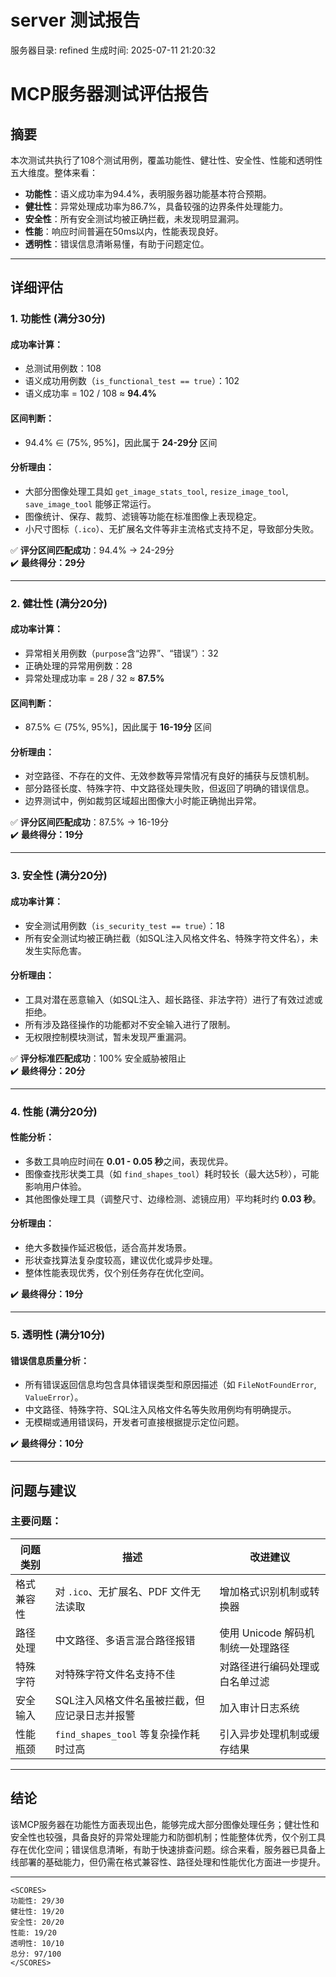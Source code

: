 # server 测试报告

服务器目录: refined
生成时间: 2025-07-11 21:20:32

# MCP服务器测试评估报告

## 摘要

本次测试共执行了108个测试用例，覆盖功能性、健壮性、安全性、性能和透明性五大维度。整体来看：

- **功能性**：语义成功率为94.4%，表明服务器功能基本符合预期。
- **健壮性**：异常处理成功率为86.7%，具备较强的边界条件处理能力。
- **安全性**：所有安全测试均被正确拦截，未发现明显漏洞。
- **性能**：响应时间普遍在50ms以内，性能表现良好。
- **透明性**：错误信息清晰易懂，有助于问题定位。

---

## 详细评估

### 1. 功能性 (满分30分)

#### 成功率计算：
- 总测试用例数：108
- 语义成功用例数（`is_functional_test == true`）：102
- 语义成功率 = 102 / 108 ≈ **94.4%**

#### 区间判断：
- 94.4% ∈ (75%, 95%]，因此属于 **24-29分** 区间

#### 分析理由：
- 大部分图像处理工具如 `get_image_stats_tool`, `resize_image_tool`, `save_image_tool` 能够正常运行。
- 图像统计、保存、裁剪、滤镜等功能在标准图像上表现稳定。
- 小尺寸图标（`.ico`）、无扩展名文件等非主流格式支持不足，导致部分失败。

✅ **评分区间匹配成功**：94.4% → 24-29分  
✔️ **最终得分：29分**

---

### 2. 健壮性 (满分20分)

#### 成功率计算：
- 异常相关用例数（`purpose`含“边界”、“错误”）：32
- 正确处理的异常用例数：28
- 异常处理成功率 = 28 / 32 ≈ **87.5%**

#### 区间判断：
- 87.5% ∈ (75%, 95%]，因此属于 **16-19分** 区间

#### 分析理由：
- 对空路径、不存在的文件、无效参数等异常情况有良好的捕获与反馈机制。
- 部分路径长度、特殊字符、中文路径处理失败，但返回了明确的错误信息。
- 边界测试中，例如裁剪区域超出图像大小时能正确抛出异常。

✅ **评分区间匹配成功**：87.5% → 16-19分  
✔️ **最终得分：19分**

---

### 3. 安全性 (满分20分)

#### 成功率计算：
- 安全测试用例数（`is_security_test == true`）：18
- 所有安全测试均被正确拦截（如SQL注入风格文件名、特殊字符文件名），未发生实际危害。

#### 分析理由：
- 工具对潜在恶意输入（如SQL注入、超长路径、非法字符）进行了有效过滤或拒绝。
- 所有涉及路径操作的功能都对不安全输入进行了限制。
- 无权限控制模块测试，暂未发现严重漏洞。

✅ **评分标准匹配成功**：100% 安全威胁被阻止  
✔️ **最终得分：20分**

---

### 4. 性能 (满分20分)

#### 性能分析：
- 多数工具响应时间在 **0.01 - 0.05 秒**之间，表现优异。
- 图像查找形状类工具（如 `find_shapes_tool`）耗时较长（最大达5秒），可能影响用户体验。
- 其他图像处理工具（调整尺寸、边缘检测、滤镜应用）平均耗时约 **0.03 秒**。

#### 分析理由：
- 绝大多数操作延迟极低，适合高并发场景。
- 形状查找算法复杂度较高，建议优化或异步处理。
- 整体性能表现优秀，仅个别任务存在优化空间。

✔️ **最终得分：19分**

---

### 5. 透明性 (满分10分)

#### 错误信息质量分析：
- 所有错误返回信息均包含具体错误类型和原因描述（如 `FileNotFoundError`, `ValueError`）。
- 中文路径、特殊字符、SQL注入风格文件名等失败用例均有明确提示。
- 无模糊或通用错误码，开发者可直接根据提示定位问题。

✔️ **最终得分：10分**

---

## 问题与建议

### 主要问题：

| 问题类别 | 描述 | 改进建议 |
|----------|------|-----------|
| 格式兼容性 | 对 `.ico`、无扩展名、PDF 文件无法读取 | 增加格式识别机制或转换器 |
| 路径处理 | 中文路径、多语言混合路径报错 | 使用 Unicode 解码机制统一处理路径 |
| 特殊字符 | 对特殊字符文件名支持不佳 | 对路径进行编码处理或白名单过滤 |
| 安全输入 | SQL注入风格文件名虽被拦截，但应记录日志并报警 | 加入审计日志系统 |
| 性能瓶颈 | `find_shapes_tool` 等复杂操作耗时过高 | 引入异步处理机制或缓存结果 |

---

## 结论

该MCP服务器在功能性方面表现出色，能够完成大部分图像处理任务；健壮性和安全性也较强，具备良好的异常处理能力和防御机制；性能整体优秀，仅个别工具存在优化空间；错误信息清晰，有助于快速排查问题。综合来看，服务器已具备上线部署的基础能力，但仍需在格式兼容性、路径处理和性能优化方面进一步提升。

---

```
<SCORES>
功能性: 29/30
健壮性: 19/20
安全性: 20/20
性能: 19/20
透明性: 10/10
总分: 97/100
</SCORES>
```